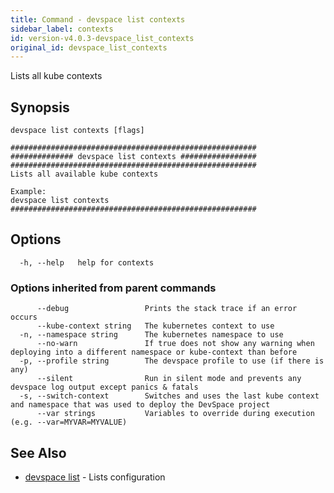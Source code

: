 ```yaml
---
title: Command - devspace list contexts
sidebar_label: contexts
id: version-v4.0.3-devspace_list_contexts
original_id: devspace_list_contexts
---
```



Lists all kube contexts

## Synopsis


```
devspace list contexts [flags]
```

```
#######################################################
############## devspace list contexts #################
#######################################################
Lists all available kube contexts

Example:
devspace list contexts
#######################################################
```
## Options

```
  -h, --help   help for contexts
```

### Options inherited from parent commands

```
      --debug                 Prints the stack trace if an error occurs
      --kube-context string   The kubernetes context to use
  -n, --namespace string      The kubernetes namespace to use
      --no-warn               If true does not show any warning when deploying into a different namespace or kube-context than before
  -p, --profile string        The devspace profile to use (if there is any)
      --silent                Run in silent mode and prevents any devspace log output except panics & fatals
  -s, --switch-context        Switches and uses the last kube context and namespace that was used to deploy the DevSpace project
      --var strings           Variables to override during execution (e.g. --var=MYVAR=MYVALUE)
```

## See Also

* [devspace list](../../cli/commands/devspace_list)	 - Lists configuration
